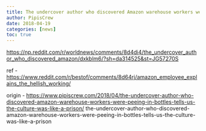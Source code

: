```yaml
---
title: The undercover author who discovered Amazon warehouse workers were peeing in bottles tells us the culture was like a prison
author: PipisCrew
date: 2018-04-19
categories: [news]
toc: true
---
```


https://np.reddit.com/r/worldnews/comments/8d4di4/the_undercover_author_who_discovered_amazon/dxkblm6/?sh=da314525&st=JG57270S

ref - https://www.reddit.com/r/bestof/comments/8d64rj/amazon_employee_explains_the_hellish_working/

origin - https://www.pipiscrew.com/2018/04/the-undercover-author-who-discovered-amazon-warehouse-workers-were-peeing-in-bottles-tells-us-the-culture-was-like-a-prison/ the-undercover-author-who-discovered-amazon-warehouse-workers-were-peeing-in-bottles-tells-us-the-culture-was-like-a-prison